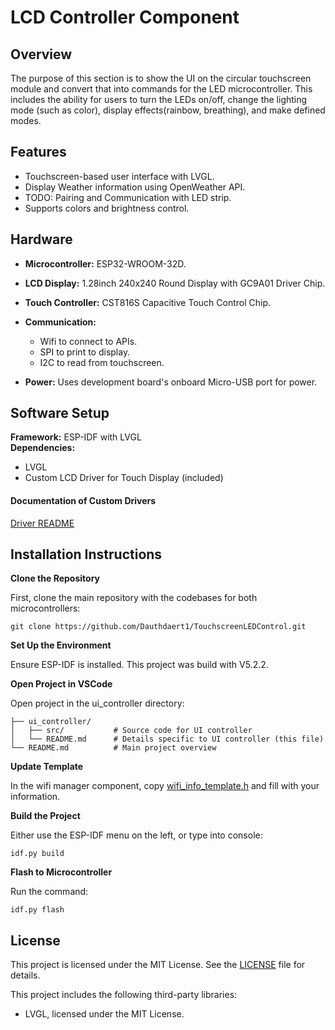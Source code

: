 # LCD Controller Component
## Overview
The purpose of this section is to show the UI on the circular touchscreen module and convert that into commands for the LED microcontroller. This includes the ability for users to turn the LEDs on/off, change the lighting mode (such as color), display effects(rainbow, breathing), and make defined modes.

## Features
* Touchscreen-based user interface with LVGL.
* Display Weather information using OpenWeather API.
* TODO: Pairing and Communication with LED strip.
* Supports colors and brightness control.

## Hardware
* **Microcontroller:** ESP32-WROOM-32D.
* **LCD Display:** 1.28inch 240x240 Round Display with GC9A01 Driver Chip.
* **Touch Controller:** CST816S Capacitive Touch Control Chip.
* **Communication:** 
    * Wifi to connect to APIs.
    * SPI to print to display.
    * I2C to read from touchscreen.

* **Power:** Uses development board's onboard Micro-USB port for power.

## Software Setup
**Framework:** ESP-IDF with LVGL\
**Dependencies:**
* LVGL
* Custom LCD Driver for Touch Display (included)

#### Documentation of Custom Drivers
[Driver README](components/display_drivers/README.md)

## Installation Instructions
**Clone the Repository**

First, clone the main repository with the codebases for both microcontrollers:
```console
git clone https://github.com/Dauthdaert1/TouchscreenLEDControl.git
```

**Set Up the Environment**

Ensure ESP-IDF is installed. This project was build with V5.2.2.

**Open Project in VSCode**

Open project in the ui_controller directory:

```console
├── ui_controller/
│   ├── src/           # Source code for UI controller
│   └── README.md      # Details specific to UI controller (this file)
└── README.md          # Main project overview 
```

**Update Template**

In the wifi manager component, copy [wifi_info_template.h](components/wifi_manager/wifi_info_template.h) and fill with your information.

**Build the Project**

Either use the ESP-IDF menu on the left, or type into console:
```console
idf.py build
```

**Flash to Microcontroller**

Run the command:
```console
idf.py flash
```

## License

This project is licensed under the MIT License. See the [LICENSE](../LICENSE) file for details.

This project includes the following third-party libraries:
- LVGL, licensed under the MIT License.